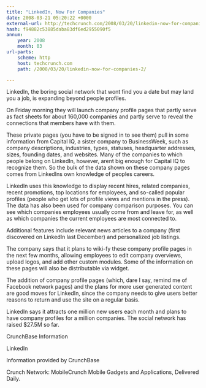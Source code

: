 ```yaml
---
title: "LinkedIn, Now For Companies"
date: 2008-03-21 05:20:22 +0000
external-url: http://techcrunch.com/2008/03/20/linkedin-now-for-companies-2/
hash: f94882c53885daba83df6ed2955090f5
annum:
    year: 2008
    month: 03
url-parts:
    scheme: http
    host: techcrunch.com
    path: /2008/03/20/linkedin-now-for-companies-2/

---
```


LinkedIn, the boring social network that wont find you a date but may land you a job, is expanding beyond people profiles.

On Friday morning they will launch company profile pages that partly serve as fact sheets for about 160,000 companies and partly serve to reveal the connections that members have with them.



These private pages (you have to be signed in to see them) pull in some information from Capital IQ, a sister company to BusinessWeek, such as company descriptions, industries, types, statuses, headquarter addresses, sizes, founding dates, and websites. Many of the companies to which people belong on LinkedIn, however, arent big enough for Capital IQ to recognize them. So the bulk of the data shown on these company pages comes from LinkedIns own knowledge of peoples careers.

LinkedIn uses this knowledge to display recent hires, related companies, recent promotions, top locations for employees, and so-called popular profiles (people who get lots of profile views and mentions in the press). The data has also been used for company comparison purposes. You can see which companies employees usually come from and leave for, as well as which companies the current employees are most connected to.

Additional features include relevant news articles to a company (first discovered on LinkedIn last December)  and personalized job listings. 

The company says that it plans to wiki-fy these company profile pages in the next few months, allowing employees to edit company overviews, upload logos, and add other custom modules. Some of the information on these pages will also be distributable via widget.

The addition of company profile pages (which, dare I say, remind me of Facebook network pages) and the plans for more user generated content are good moves for LinkedIn, since the company needs to give users better reasons to return and use the site on a regular basis. 

LinkedIn says it attracts one million new users each month and plans to have company profiles for a million companies. The social network has raised $27.5M so far.



CrunchBase Information


LinkedIn

Information provided by CrunchBase


Crunch Network:  MobileCrunch Mobile Gadgets and Applications, Delivered Daily.

